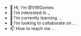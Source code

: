 - 👋 Hi, I’m @VWGomes
- 👀 I’m interested in .,
- 🌱 I’m currently learning ...
- 💞️ I’m looking to collaborate on ...
- 📫 How to reach me ...


<!---
VWGomes/VWGomes is a ✨ special ✨ repository because its `README.md` (this file) appears on your GitHub profile.
You can click the Preview link to take a look at your changes.
--->

